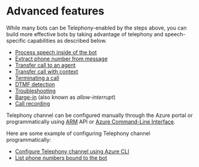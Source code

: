 # Advanced features

While many bots can be Telephony-enabled by the steps above, you can build more effective bots by taking advantage of telephony and speech-specific capabilities as described below.

* [Process speech inside of the bot](ProcessSpeechInBotCode.md)
* [Extract phone number from message](ExtractPhoneNumber.md)
* [Transfer call to an agent](TransferCallOut.md)
* [Transfer call with context](NumberPoolingTransfer.md)
* [Terminating a call](TerminateCall.md)
* [DTMF detection](DTMF.md)
* [Troubleshooting](TroubleshootingTelephonyBot.md)
* [Barge-in](BargeIn.md) (also known as *allow-interrupt*)
* [Call recording](CallRecording.md)

Telephony channel can be configured manually through the Azure portal or programmatically using [ARM](https://docs.microsoft.com/rest/api/resources) API or [Azure Command-Line Interface](https://docs.microsoft.com/en-us/cli/azure). 

Here are some example of configuring Telephony channel programmatically:

* [Configure Telephony channel using Azure CLI](az-cli-config.md)
* [List phone numbers bound to the bot](ListPhoneNumbers.md)



